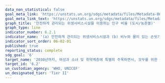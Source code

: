 ```yaml
---
data_non_statistical: false
goal_meta_link: 'https://unstats.un.org/sdgs/metadata/files/Metadata-06-02-01.pdf'
goal_meta_link_text: 'https://unstats.un.org/sdgs/metadata/files/Metadata-06-02-01.pdf'
graph_title: '안전하게 관리되는 위생서비스시설을 이용하는 인구 비율 (도시/농촌별)'
graph_type: line
indicator_number: 6.2.1
indicator_name: '(a) 안전하게 관리되는 위생서비스시설과 (b) 비누와 물이 있는 손씻기 시설을 이용하는 인구 비율'
indicator_sort_order: 06-02-01
published: true
reporting_status: complete
sdg_goal: '6'
target_name: '2030년까지, 여성과 소녀 및 취약계층에 특별히 주목하면서, 모두를 위한 충분하고 공평한 공중위생과 개인청결에 대한 접근을 달성하고 노상배변을 금지'
target_id: '6.2'
un_custodian_agency: 'WHO, UNICEF'
un_designated_tier: 'Tier II'
---
```

